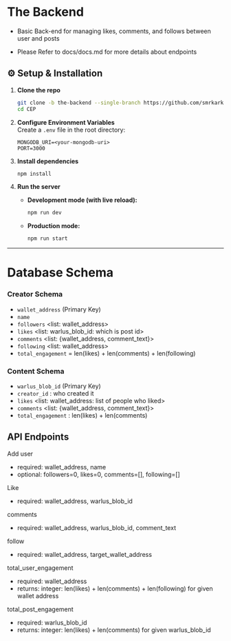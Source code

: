 # The Backend
 - Basic Back-end for managing likes, comments, and follows between user and posts

* Please Refer to docs/docs.md for more details about endpoints

## ⚙️ Setup & Installation

1. **Clone the repo**
   ```bash
   git clone -b the-backend --single-branch https://github.com/smrkarkii/CEP.git
   cd CEP
   ```

2. **Configure Environment Variables**  
   Create a `.env` file in the root directory:
   ```dotenv
   MONGODB_URI=<your-mongodb-uri>
   PORT=3000
   ```

3. **Install dependencies**
   ```bash
   npm install
   ```

4. **Run the server**

   - **Development mode (with live reload):**
     ```bash
     npm run dev
     ```

   - **Production mode:**
     ```bash
     npm run start
     ```
---

# Database Schema

### Creator Schema
- `wallet_address` <String> (Primary Key)
- `name` <String>
- `followers` <list: wallet_address>
- `likes` <list: warlus_blob_id: which is post id>
- `comments` <list: {wallet_address, comment_text}>
- `following` <list: wallet_address>
- `total_engagement` <Number> = len(likes) + len(comments) + len(following)


### Content Schema
- `warlus_blob_id` <String> (Primary Key)
- `creator_id` <String>: who created it
- `likes` <list: wallet_address: list of people who liked>
- `comments` <list: {wallet_address, comment_text}>
- `total_engagement` <Number>: len(likes) + len(comments)

## API Endpoints
Add user
 - required: wallet_address, name
 - optional: followers=0, likes=0, comments=[], following=[]

Like
 - required: wallet_address, warlus_blob_id
 
comments
 - required: wallet_address, warlus_blob_id, comment_text

follow
 - required: wallet_address, target_wallet_address

total_user_engagement
 - required: wallet_address
 - returns: integer: len(likes) + len(comments) + len(following) for given wallet address

total_post_engagement
 - required: warlus_blob_id
 - returns: integer: len(likes) + len(comments) for given warlus_blob_id

